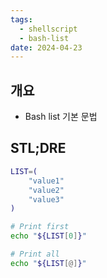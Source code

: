 ```yaml
---
tags:
  - shellscript
  - bash-list
date: 2024-04-23
---
```

## 개요

- Bash list 기본 문법

## STL;DRE

```bash
LIST=(
	"value1"
	"value2"
	"value3"
)

# Print first
echo "${LIST[0]}"

# Print all
echo "${LIST[@]}"
```